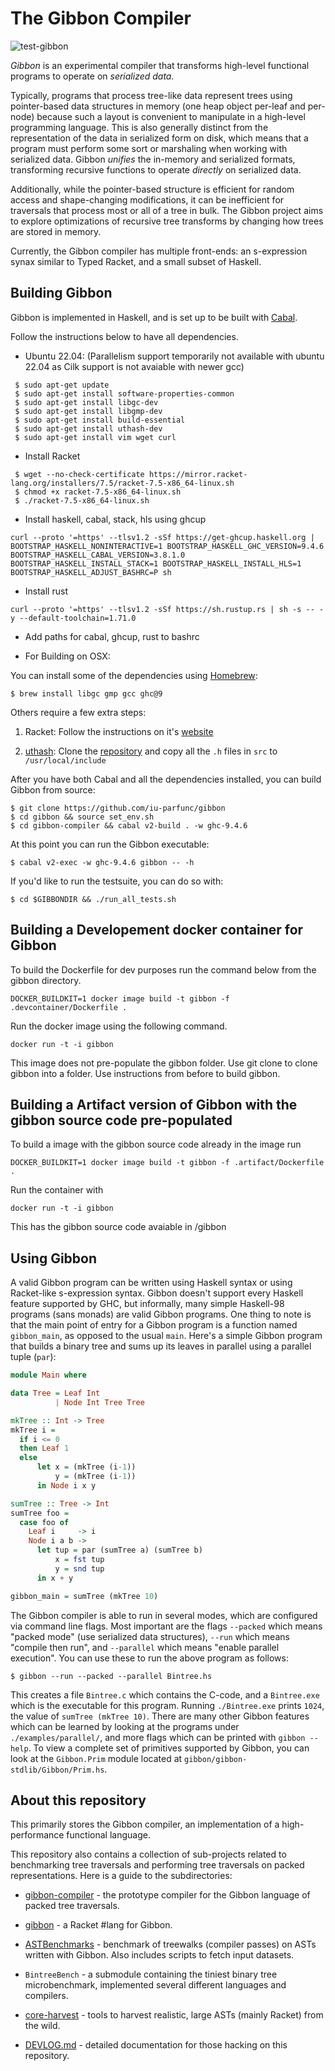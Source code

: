 # The Gibbon Compiler

![test-gibbon](https://github.com/iu-parfunc/gibbon/workflows/test-gibbon/badge.svg?branch=master)

*Gibbon* is an experimental compiler that transforms high-level functional programs
to operate on _serialized data._

Typically, programs that process tree-like data represent trees using pointer-based
data structures in memory (one heap object per-leaf and per-node) because such a
layout is convenient to manipulate in a high-level programming language.
This is also generally distinct from the representation of the data in
serialized form on disk,
which means that a program must perform some sort or marshaling when working with serialized data.
Gibbon _unifies_ the in-memory and serialized formats, transforming recursive
functions to operate _directly_ on serialized data.

Additionally, while the pointer-based structure is efficient
for random access and shape-changing modifications, it can be inefficient
for traversals that process most or all of a tree in bulk.
The Gibbon project aims to explore optimizations of recursive tree transforms
by changing how trees are stored in memory.

Currently, the Gibbon compiler has multiple front-ends: an s-expression synax
similar to Typed Racket, and a small subset of Haskell.

## Building Gibbon

Gibbon is implemented in Haskell, and is set up to be built with
[Cabal](https://cabal.readthedocs.io/en/3.4/).

Follow the instructions below to have all dependencies. 

- Ubuntu 22.04:
(Parallelism support temporarily not available with ubuntu 22.04 as Cilk support is not avaiable with newer gcc)

```
 $ sudo apt-get update 
 $ sudo apt-get install software-properties-common 
 $ sudo apt-get install libgc-dev 
 $ sudo apt-get install libgmp-dev 
 $ sudo apt-get install build-essential 
 $ sudo apt-get install uthash-dev 
 $ sudo apt-get install vim wget curl
```

- Install Racket

```
 $ wget --no-check-certificate https://mirror.racket-lang.org/installers/7.5/racket-7.5-x86_64-linux.sh
 $ chmod +x racket-7.5-x86_64-linux.sh
 $ ./racket-7.5-x86_64-linux.sh
```

- Install haskell, cabal, stack, hls using ghcup 

```
curl --proto '=https' --tlsv1.2 -sSf https://get-ghcup.haskell.org | BOOTSTRAP_HASKELL_NONINTERACTIVE=1 BOOTSTRAP_HASKELL_GHC_VERSION=9.4.6 BOOTSTRAP_HASKELL_CABAL_VERSION=3.8.1.0 BOOTSTRAP_HASKELL_INSTALL_STACK=1 BOOTSTRAP_HASKELL_INSTALL_HLS=1 BOOTSTRAP_HASKELL_ADJUST_BASHRC=P sh
```

- Install rust 

```
curl --proto '=https' --tlsv1.2 -sSf https://sh.rustup.rs | sh -s -- -y --default-toolchain=1.71.0
```

- Add paths for cabal, ghcup, rust to bashrc

- For Building on OSX:

You can install some of the dependencies using [Homebrew](https://brew.sh/):

    $ brew install libgc gmp gcc ghc@9

Others require a few extra steps:

1. Racket: Follow the instructions on it's [website](https://download.racket-lang.org/)

2. [uthash](https://github.com/troydhanson/uthash): Clone the [repository](https://github.com/troydhanson/uthash) and copy all the `.h` files in `src` to `/usr/local/include`


After you have both Cabal and all the dependencies installed, you can build
Gibbon from source:

    $ git clone https://github.com/iu-parfunc/gibbon
    $ cd gibbon && source set_env.sh
    $ cd gibbon-compiler && cabal v2-build . -w ghc-9.4.6

At this point you can run the Gibbon executable:

    $ cabal v2-exec -w ghc-9.4.6 gibbon -- -h

If you'd like to run the testsuite, you can do so with:

    $ cd $GIBBONDIR && ./run_all_tests.sh


## Building a Developement docker container for Gibbon 

To build the Dockerfile for dev purposes run the command below from the gibbon directory.

```
DOCKER_BUILDKIT=1 docker image build -t gibbon -f .devcontainer/Dockerfile .
```
Run the docker image using the following command. 

```
docker run -t -i gibbon
``` 

This image does not pre-populate the gibbon folder. Use git clone to clone gibbon into a folder. 
Use instructions from before to build gibbon.

## Building a Artifact version of Gibbon with the gibbon source code pre-populated 

To build a image with the gibbon source code already in the image run 

```
DOCKER_BUILDKIT=1 docker image build -t gibbon -f .artifact/Dockerfile .
```

Run the container with 

```
docker run -t -i gibbon
```

This has the gibbon source code avaiable in /gibbon

## Using Gibbon

A valid Gibbon program can be written using Haskell syntax or using Racket-like s-expression syntax.
Gibbon doesn't support every Haskell feature supported by GHC,
but informally, many simple Haskell-98 programs (sans monads) are valid Gibbon programs.
One thing to note is that the main point of entry for a Gibbon program is a
function named `gibbon_main`, as opposed to the usual `main`.
Here's a simple Gibbon program that builds a binary tree and sums up its leaves in parallel
using a parallel tuple (`par`):


```haskell
module Main where

data Tree = Leaf Int
          | Node Int Tree Tree

mkTree :: Int -> Tree
mkTree i =
  if i <= 0
  then Leaf 1
  else
      let x = (mkTree (i-1))
          y = (mkTree (i-1))
      in Node i x y

sumTree :: Tree -> Int
sumTree foo =
  case foo of
    Leaf i     -> i
    Node i a b ->
      let tup = par (sumTree a) (sumTree b)
          x = fst tup
          y = snd tup
      in x + y

gibbon_main = sumTree (mkTree 10)
```

The Gibbon compiler is able to run in several modes, which are configured via command line flags.
Most important are the flags `--packed` which means "packed mode" (use serialized data structures),
`--run` which means "compile then run", and `--parallel` which means "enable parallel execution".
You can use these to run the above program as follows:

```
$ gibbon --run --packed --parallel Bintree.hs
```


This creates a file `Bintree.c` which contains the C-code,
and a `Bintree.exe` which is the executable for this program.
Running `./Bintree.exe` prints `1024`, the value of `sumTree (mkTree 10)`.
There are many other Gibbon features which can be learned by looking at the
programs under `./examples/parallel/`, and more flags
which can be printed with `gibbon --help`.
To view a complete set of primitives supported by Gibbon, you can look at the `Gibbon.Prim`
module located at `gibbon/gibbon-stdlib/Gibbon/Prim.hs`.


## About this repository

This primarily stores the Gibbon
compiler, an implementation of a high-performance functional language.

This repository also contains a collection of sub-projects related to
benchmarking tree traversals and performing tree traversals on packed
representations.  Here is a guide to the subdirectories:

 * [gibbon-compiler](gibbon-compiler) - the prototype compiler for the Gibbon language of packed tree traversals.

 * [gibbon](gibbon) - a Racket #lang for Gibbon.

 * [ASTBenchmarks](ASTBenchmarks) - benchmark of treewalks (compiler passes) on ASTs written with Gibbon.
   Also includes scripts to fetch input datasets.

 * `BintreeBench` - a submodule containing the tiniest binary tree microbenchmark, implemented several different languages and compilers.

 * [core-harvest](core-harvest) - tools to harvest realistic, large ASTs (mainly Racket) from the wild.

 * [DEVLOG.md](DEVLOG.md) - detailed documentation for those hacking on this repository.
